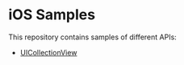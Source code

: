 # iOS Samples

This repository contains samples of different APIs:

-   [UICollectionView](./collection-view)
